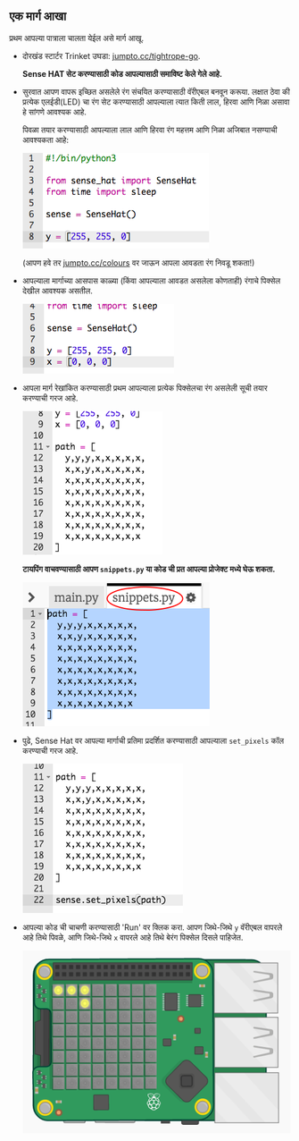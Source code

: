 ## एक मार्ग आखा

प्रथम आपल्या पात्राला चालता येईल असे मार्ग आखू.

+ दोरखंड स्टार्टर Trinket उघडा: <a href="http://jumpto.cc/tightrope-go" target="_blank">jumpto.cc/tightrope-go</a>.
    
    **Sense HAT सेट करण्यासाठी कोड आपल्यासाठी समाविष्ट केले गेले आहे.**

+ सुरवात आपण वापरू इच्छित असलेले रंग संचयित करण्यासाठी वॅरीएबल बनवून करूया. लक्षात ठेवा की प्रत्येक एलईडी(LED) चा रंग सेट करण्यासाठी आपल्याला त्यात किती लाल, हिरवा आणि निळा असावा हे सांगणे आवश्यक आहे.
    
    पिवळा तयार करण्यासाठी आपल्याला लाल आणि हिरवा रंग महत्तम आणि निळा अजिबात नसण्याची आवश्यकता आहे:
    
    ![स्क्रीनशॉट](images/tightrope-yellow.png)
    
    (आपण हवे तर [ jumpto.cc/colours](http://jumpto.cc/colours) वर जाऊन आपला आवडता रंग निवडू शकता!)

+ आपल्याला मार्गाच्या आसपास काळ्या (किंवा आपल्याला आवडत असलेला कोणताही) रंगाचे पिक्सेल देखील आवश्यक असतील.
    
    ![स्क्रीनशॉट](images/tightrope-black.png)

+ आपला मार्ग रेखांकित करण्यासाठी प्रथम आपल्याला प्रत्येक पिक्सेलचा रंग असलेली सूची तयार करण्याची गरज आहे.
    
    ![स्क्रीनशॉट](images/tightrope-path.png)
    
    **टायपिंग वाचवण्यासाठी आपण `snippets.py` या कोड ची प्रत आपल्या प्रोजेक्ट मध्ये घेऊ शकता.**
    
    ![स्क्रीनशॉट](images/tightrope-snippets.png)

+ पुढे, Sense Hat वर आपल्या मार्गाची प्रतिमा प्रदर्शित करण्यासाठी आपल्याला `set_pixels` कॉल करण्याची गरज आहे.
    
    ![स्क्रीनशॉट](images/tightrope-set-pixels.png)

+ आपल्या कोड ची चाचणी करण्यासाठी 'Run' वर क्लिक करा. आपण जिथे-जिथे `y` वॅरीएबल वापरले आहे तिथे पिवळे, आणि जिथे-जिथे `x` वापरले आहे तिथे बेरंग पिक्सेल दिसले पाहिजेत.
    
    ![स्क्रीनशॉट](images/tightrope-path-test.png)